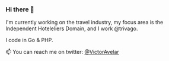 ### Hi there 👋

I'm currently working on the travel industry, my focus area is the Independent Hoteleliers Domain, and I work @trivago.

I code in Go & PHP.

📫 You can reach me on twitter: [@VictorAvelar](https://twitter.com/VictorAvelar)

<!--
**VictorAvelar/VictorAvelar** is a ✨ _special_ ✨ repository because its `README.md` (this file) appears on your GitHub profile.

Here are some ideas to get you started:

- 🔭 I’m currently working on ...
- 🌱 I’m currently learning ...
- 👯 I’m looking to collaborate on ...
- 🤔 I’m looking for help with ...
- 💬 Ask me about ...
- 📫 How to reach me: ...
- 😄 Pronouns: ...
- ⚡ Fun fact: ...
-->
